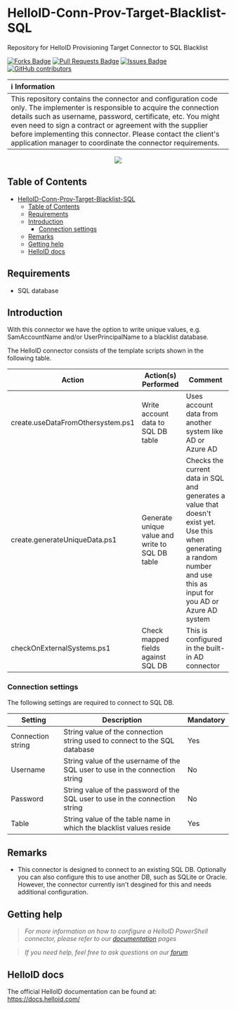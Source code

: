 # HelloID-Conn-Prov-Target-Blacklist-SQL
Repository for HelloID Provisioning Target Connector to SQL Blacklist

<a href="https://github.com/Tools4everBV/HelloID-Conn-Prov-Target-Blacklist-SQL/network/members"><img src="https://img.shields.io/github/forks/Tools4everBV/HelloID-Conn-Prov-Target-Blacklist-SQL" alt="Forks Badge"/></a>
<a href="https://github.com/Tools4everBV/HelloID-Conn-Prov-Target-Blacklist-SQL/pulls"><img src="https://img.shields.io/github/issues-pr/Tools4everBV/HelloID-Conn-Prov-Target-Blacklist-SQL" alt="Pull Requests Badge"/></a>
<a href="https://github.com/Tools4everBV/HelloID-Conn-Prov-Target-Blacklist-SQL/issues"><img src="https://img.shields.io/github/issues/Tools4everBV/HelloID-Conn-Prov-Target-Blacklist-SQL" alt="Issues Badge"/></a>
<a href="https://github.com/Tools4everBV/HelloID-Conn-Prov-Target-Blacklist-SQL/graphs/contributors"><img alt="GitHub contributors" src="https://img.shields.io/github/contributors/Tools4everBV/HelloID-Conn-Prov-Target-Blacklist-SQL?color=2b9348"></a>

| :information_source: Information |
| :------------------------------- |
| This repository contains the connector and configuration code only. The implementer is responsible to acquire the connection details such as username, password, certificate, etc. You might even need to sign a contract or agreement with the supplier before implementing this connector. Please contact the client's application manager to coordinate the connector requirements.  |


<p align="center">
  <img src="https://cdn-icons-png.flaticon.com/128/4443/4443857.png">
</p>

## Table of Contents
- [HelloID-Conn-Prov-Target-Blacklist-SQL](#helloid-conn-prov-target-blacklist-sql)
  - [Table of Contents](#table-of-contents)
  - [Requirements](#requirements)
  - [Introduction](#introduction)
    - [Connection settings](#connection-settings)
  - [Remarks](#remarks)
  - [Getting help](#getting-help)
  - [HelloID docs](#helloid-docs)

## Requirements
- SQL database

## Introduction
With this connector we have the option to write unique values, e.g. SamAccountName and/or UserPrincipalName to a blacklist database.

The HelloID connector consists of the template scripts shown in the following table.

| Action                            | Action(s) Performed                             | Comment                                                                                                                                                                   |
| --------------------------------- | ----------------------------------------------- | ------------------------------------------------------------------------------------------------------------------------------------------------------------------------- |
| create.useDataFromOthersystem.ps1 | Write account data to SQL DB table              | Uses account data from another system like AD or Azure AD                                                                                                                 |
| create.generateUniqueData.ps1     | Generate unique value and write to SQL DB table | Checks the current data in SQL and generates a value that doesn't exist yet. Use this when generating a random number and use this as input for you AD or Azure AD system |
| checkOnExternalSystems.ps1        | Check mapped fields against SQL DB              | This is configured in the built-in AD connector                                                                                                                           |

### Connection settings
The following settings are required to connect to SQL DB.

| Setting           | Description                                                                  | Mandatory |
| ----------------- | ---------------------------------------------------------------------------- | --------- |
| Connection string | String value of the connection string used to connect to the SQL database    | Yes       |
| Username          | String value of the username of the SQL user to use in the connection string | No        |
| Password          | String value of the password of the SQL user to use in the connection string | No        |
| Table             | String value of the table name in which the blacklist values reside          | Yes       |

## Remarks
- This connector is designed to connect to an existing SQL DB. Optionally you can also configure this to use another DB, such as SQLite or Oracle. However, the connector currently isn't desgined for this and needs additional configuration.

## Getting help
> _For more information on how to configure a HelloID PowerShell connector, please refer to our [documentation](https://docs.helloid.com/hc/en-us/articles/360012558020-Configure-a-custom-PowerShell-target-system) pages_

> _If you need help, feel free to ask questions on our [forum](https://forum.helloid.com)_

## HelloID docs
The official HelloID documentation can be found at: https://docs.helloid.com/